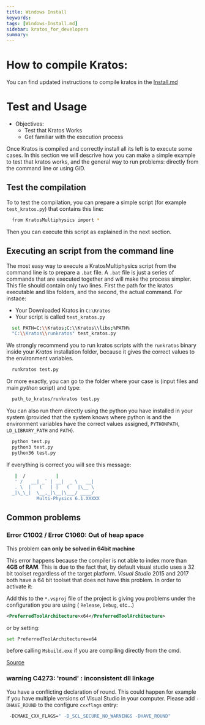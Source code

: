 ```yaml
---
title: Windows Install
keywords: 
tags: [Windows-Install.md]
sidebar: kratos_for_developers
summary: 
---
```


# How to compile Kratos:

You can find updated instructions to compile kratos in the [Install.md](https://github.com/KratosMultiphysics/Kratos/blob/master/INSTALL.md)

<!--
If you already have **VisualStudio** 2010 or 2012 in your system, there are a couple of automatic compiler/installer both for **32** and **64** bits that will set up all the libraries required by *Kratos* and perform the compilation process automatically. The process is fully automated and you will only have to specify the install directory and click "next" You can found the installers here:

- [For 32 Bits](https://web.cimne.upc.edu/users/croig/data/kratos-3.3.dev-win-32.exe)

- [For 64 Bits](https://web.cimne.upc.edu/users/croig/data/kratos-4.0.dev-win-64.exe)

After using these installers you will have the last version available in the repository compiled.

Notice that these installers will overwrite any previous version of the prerequisite libraries on your machine. The complete list of the libraries installed is the following:

- Python 3.3
- SVN 1.8.0.1
- CMake 3.0.2 
- ACML 4.4

# How to compile Kratos: Windows

In this section we are going to go through the process of compiling a basic version of *Kratos Multiphysics* under *Windows* environments. We recommend you to use *Windows 10* but you can compile *Kratos* with *Windows 7* or higher. 

A basic knowledge of *Windows* is assumed ( execute commands in cmd, create directories, etc...)

- **Tested and working configurations**:
	- *Visual Studio 2015* (Update3) Community with Python 3.4 and Boost 1.67.<br>
	- *Visual Studio 2017* Community with python 3.6 and Boost 1.67.

**We strongly recommend you to use a 64 bit system as some files may require large amounts of ram to compile.**

'''It is highly recommended to install Kratos for 64 bit systems. Thus, all dependent components (such as Python) should be installed for 64 bit systems.'''

## Visual Studio

*Visual Studio* is the only compiler officially supported to build *Kratos* under *Windows*.
Since the adoption of **C++11** we support versions 2015 update 3 onwards. We recommend you to use the latest version of visual studio which can be obtained here for free:

* [Download Visual Studio](https://visualstudio.microsoft.com/en/thank-you-downloading-visual-studio/?sku=Community&rel=15)

Since *Visual Studio* is a multi-language IDE, some distributions come without C++ compiler. Please, make sure that you can create a C++ project before continue, in case C++ packages were missing you will be prompt to download them.

## Git

- Objectives: 
	- Install git
	- Get Kratos Multiphysics source code


The first thing you will need is the *Kratos Multiphysics* source code. To download the code you will have to use a git manager. You can install a git manager from the link below. There are may other git clients that you can use. 

[GitKraken](https://www.gitkraken.com/download)

Once a git client is installed you can clone the code from this url:

~~~
https://github.com/KratosMultiphysics/Kratos
~~~

Once this is done, you should have a "Kratos" directory containing Kratos soruces

## CMake 

- Objectives:
	- Install CMake

*CMake* is the tool used to compile *Kratos*. You can obtain it from its official webpage.

[CMake](http://cmake.org/download/)

Once installing, please <span style="color:red"> do not forget to mark the option: '''"Add CMake to the system PATH for all users"'''</span> 

Please notice that if you want to use *python* 3.4 or higher, you will need *CMake* 3.0.2 or higher.

## Python 

- Objectives:
	- Install Python3

You will need any version of python in your computer in order to compile *Kratos*. We strongly recommend *Python* 3, at least 3.3.4 or higher. you can download python from its official webpage:

[Python](http://www.python.org/downloads/)

Please, take special care to download a installer that suits your desired architecture <span style="color:red">x86 for 32 bits</span>  compilations and <span style="color:red">x86_64 for 64 bits</span>  compilations. Otherwise it won't work.

## BLAS and LAPACK

- Objectives:
	- Get LIBBLAS and LIBLAPACK 

*Blas* and *Lapack* are needed for many solvers, specially those present in the *ExternalSolversApplication*, that you will likely need to compile. You can get these libraries from:

- [For 32 bits](http://icl.cs.utk.edu/lapack-for-windows/lapack/)

Under the section: '''"Prebuilt libraries for Microsoft Visual Studio Projects"'''. Please download both dll and lib files for your architecture.

- [For 64 bits]( http://web.cimne.upc.edu/users/maceli/data/libs.7z)

Please notice that temporally we recommend to use an older version of the libs for 64 bits.

Additionally, you will need some extra dependencies for these libs. The easiest way to fulfil them is to install a proper version of *MinGW* in your system (32 or 64). Any distribution should work, you can find one here:

[MinGW]( http://sourceforge.net/projects/mingw-w64/)

**Warning:** After launching the installer, several options must be selected. Choose **version 6.4.0**. Please take special care to select the correct architecture during this installation (32 bits is called `i868`, 64 bits is called `x86_64`).

## Boost 

- Objectives:
	- Download boost libraries

The next step will consist in obtain Boost. *Kratos Multiphysics* needs *Boost* libraries to support some of its functions. You can use any version from `version 1.67` onward.

[Boost](http://www.boost.org/users/download/)

Extract boost, and note the path as it will be needed in the configure stage to set the `-DBOOST_ROOT` variable.

## Compiling Kratos

### Customize configure.bat

- Objectives:
	- Prepare *Kratos/ configuration file

In the Kratos root folder (**C:\kratos\cmake_build**) copy the  `example_configure.bat.do_not_touch`  to `configure.bat`.
This file controls where Kratos is going to search for the libraries, which applications are going to be installed and how the visual studio solution is going to be generated, among other things.

#### Set the Generator

The first thing you need to do is to tell *CMake* that you intend to build a *VisualStudio* project. This is done automatically by *CMake*, but is highly recommended to add it yourself. To do it add `-G` option followed by your target. For example, if you are using *VisualStudio 2015*:

**For 32 bits:**
```bash
  cmake -G "Visual Studio 14 2015" ^
```

**For 64 bits:**
```bash
  cmake -G "Visual Studio 14 2015 Win64" ^
```
**For 64 bits and VS 2017:**
```bash
  cmake -G "Visual Studio 15 2017 Win64" ^
```

You can find more info and a list of available generators here:

[Link](https://cmake.org/cmake/help/v3.5/manual/cmake-generators.7.html)

**Warning:** If you already configured for 32 bits and compiled, **remove** all the files in the folder `cmake_build` except the .bat file used for configuration. Not removing them can lead to strange errors during compilation.

#### Set Libraries

Once the generator is correctly set, you have to make sure that the paths to all libraries are correctly set. Please make sure that you configure.bat
file has the following lines with the correct path:

```bash
  -DBOOST_ROOT="example/boost_1_67_0/" ^
  -DBLAS_LIBRARIES="example/libblas.lib" ^
  -DLAPACK_LIBRARIES="example/liblapack.lib" ^
```

It is possible that if you have multiple python versions in your system CMake detects the wrong one ( typically, the one with the highest version ) to avoid that, please set it manually. For instance, for Python 3.6:

```bash
  -DPYTHON_EXECUTABLE=C:\Python36\python.exe"
```

#### Enable/Disable Setting

Now, you can enable and  disable the applications you may want to compile or not. For instance:

```bash
  -DSTRUCTURAL_APPLICATION=ON/OFF ^
```

We recommend you to enable:

```bash
  -DINSTALL_EMBEDDED_PYTHON=ON ^
```

#### Example

Here we present a full example using these assumptions:

- You want a x64 build
- You use VisualStudio 2015
- You have boost in "C:\boost_1_67_0"
- You have blas and lapack in "C:\external_libraries"
- You have Python36 in "C:\Python36"
- You downloaded Kratos in "C:\Kratos"
 
```bash
  del CMakeCache.txt
  
  cmake -G "Visual Studio 14 2015 Win64"                                              ^
  -DCMAKE_BUILD_TYPE=Release                                                          ^
  -DCMAKE_CXX_FLAGS=" -D_SCL_SECURE_NO_WARNINGS "                                     ^
  -DBOOST_ROOT="C:\boost_1_67_0"                                                      ^
  -DPYTHON_EXECUTABLE="C:\Python36\python.exe"                                        ^
  -DLAPACK_LIBRARIES="C:\external_libraries\liblapack.lib"                            ^
  -DBLAS_LIBRARIES="C:\external_libraries\libblas.lib"                                ^
  -DMESHING_APPLICATION=ON                                                            ^
  -DEXTERNAL_SOLVERS_APPLICATION=ON                                                   ^
  -DPFEM_APPLICATION=ON                                                               ^
  -DSTRUCTURAL_APPLICATION=ON                                                         ^
  -DCONVECTION_DIFFUSION_APPLICATION=ON                                               ^
  -DFLUID_DYNAMICS_APPLICATION=ON                                                     ^
  -DALE_APPLICATION=ON                                                                ^
  -DFSI_APPLICATION=ON                                                                ^
  -DDEM_APPLICATION=OFF                                                               ^
  -DSWIMMING_DEM_APPLICATION=OFF                                                      ^
  -DINSTALL_PYTHON_FILES=ON                                                           ^
  -DINSTALL_EMBEDDED_PYTHON=ON                                                        ^
  -DEXCLUDE_ITSOL=ON                                                                  ^
  -DSOLID_MECHANICS_APPLICATION=ON                                                    ^
  -DCONSTITUTIVE_MODELS_APPLICATION=ON                                                ^
  ..
```

**Warning:** All these options must be written in the same line, the symbol `^` tells the cmake to read the following line as if it was the same. If you add new options, like the ones in red, do not forget to put this symbol at the end of every line and do not write spaces after this symbol.

### Running configure.bat
- Objectives:
	- Configure Kratos

Once the modifications of the file are done, it needs to be executed. You can do that by executing the command:

```bash
  configure
```

In a `cmd`. Please check the output to ensure that all the paths and libraries are the correct ones. If the configuration has been successful you will se a `Configuration Done` near the end.

### Compiling Kratos
- Objectives:
	- Compile and Install Kratos

Once the configuration script has finished without errors a `KratosMultiphysics.sln` will be generated in the `cmake_build` directory. Double click this file and the visual studio project will open.

Please, make sure that the project is set to `Release` and  `Win32` or `x64` and change it if is not. Finally, in order to compile Kratos, right click the `INSTALL` project and select the option `BUILD`

## Post Compilation

- Objectives:
	- Finish last details
	- Copying necessary files

Once the compilation process has finished, you will need to add a couple of directories to your system path:
- The folder with the blas and lapack libraries (For example: C:\external_libraries)
- The bin folder of the MinGW installation (For example C:\Program Files\ming-gw\x86_64-6.4.0\mingw64\bin)

You may also need to copy the python3X.dll library from your python directory
-->

# Test and Usage

- Objectives:
	- Test that Kratos Works
	- Get familiar with the execution process

Once Kratos is compiled and correctly install all its left is to execute some cases. In this section we will descrive how you can make a simple example to test that kratos works, and the general way to run problems: directly from the command line or using GiD.

## Test the compilation

To to test the compilation, you can prepare a simple script (for example `test_kratos.py`) that contains this line:

```bash
  from KratosMultiphysics import *
```

Then you can execute this script as explained in the next section.

## Executing an script from the command line

The most easy way to execute a KratosMultiphysics script from the command line is to prepare a `.bat` file. A `.bat` file is just a series of commands that are executed together and will make the process simpler. This file should contain only two lines. First the path for the kratos executable and libs folders, and the second, the actual command. For instace:

- Your Downloaded Kratos in `C:\Kratos`
- Your script is called `test_kratos.py`

```bash
  set PATH=C:\\Kratos;C:\\Kratos\\libs;%PATH%
  "C:\\Kratos\\runkratos" test_kratos.py
```

We strongly recommend you to run kratos scripts with the `runkratos` binary inside your *Kratos* installation folder, because it gives the correct values to the environment variables.

```bash
  runkratos test.py
```

Or more exactly, you can go to the folder where your case is (input files and main *python* script) and type:

```bash
  path_to_kratos/runkratos test.py
```

You can also run them directly using the python you have installed in your system (provided that the system knows where python is and the environment variables have the correct values assigned, `PYTHONPATH`, `LD_LIBRARY_PATH` and `PATH`).

```bash
  python test.py
  python3 test.py
  python36 test.py
```

If everything is correct you will see this message:

```bash
   |  /           |             
   ' /   __| _` | __|  _ \   __|
   . \  |   (   | |   (   |\__ \ 
  _|\_\_|  \__,_|\__|\___/ ____/
           Multi-Physics 6.1.XXXXX
```

## Common problems

### Error C1002 / Error C1060: Out of heap space
This problem **can only be solved in 64bit machine**

This error happens because the compiler is not able to index more than **4GB of RAM**. This is due to the fact that, by default visual studio uses a 32 bit toolset regardless of the target platform. *Visual Studio* 2015 and 2017 both have a 64 bit toolset that does not have this problem. In order to activate it:

Add this to the `*.vsproj` file of the project is giving you problems under the configuration you are using ( `Release`, `Debug`, etc...)

```xml
<PreferredToolArchitecture>x64</PreferredToolArchitecture>
```

or by setting:

```bash
set PreferredToolArchitecture=x64
```

before calling `Msbuild.exe` if you are compiling directly from the cmd.

[Source](https://stackoverflow.com/questions/19820718/how-to-make-visual-studio-use-the-native-amd64-toolchain)

### warning C4273: 'round' : inconsistent dll linkage

You have a conflicting declaration of round. This could happen for example if you have multiple versions of Visual Studio in your computer. Please add `-DHAVE_ROUND` to the configure `cxxflags` entry:

```bash
 -DCMAKE_CXX_FLAGS=" -D_SCL_SECURE_NO_WARNINGS -DHAVE_ROUND"
```

